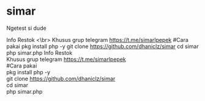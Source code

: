 # simar
Ngetest si dude

Info Restok <\br>
Khusus grup telegram https://t.me/simarlpepek
#Cara pakai 
pkg install php -y
git clone https://github.com/dhaniclz/simar
cd simar
php simar.php
Info Restok <br/>
Khusus grup telegram https://t.me/simarlpepek <br/>
#Cara pakai <br/>
pkg install php -y <br/>
git clone https://github.com/dhaniclz/simar <br/>
cd simar <br/>
php simar.php <br/>

